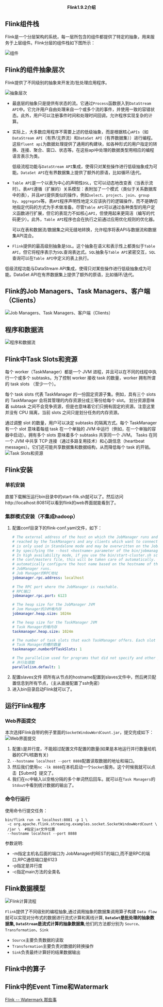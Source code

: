 <div style="text-align: center;"><b>Flink1.9.2介绍</b></div>

## Flink组件栈
Flink是一个分层架构的系统，每一层所包含的组件都提供了特定的抽象，用来服务于上层组件。Flink分层的组件栈如下图所示：

![组件](./img/flink-component-stack.png)

## Flink的组件抽象层次

Flink提供了不同级别的抽象来开发流/批处理应用程序。

![抽象层次](./img/levels_of_abstraction.svg)
* 最底层的抽象只是提供有状态的流。它通过`Process`函数嵌入到`DataStream API`中。它允许用户自由处理来自一个或多个流的事件，并使用一致的容错状态。此外，用户可以注册事件时间和处理时间回调，允许程序实现复杂的计算。
* 实际上，大多数应用程序不需要上述的低级抽象，而是根据核心`APIs`（如`DataStream API`（有界/无界流）和`DataSet API`（有界数据集））进行编程。这些`fluent api`为数据处理提供了通用的构建块，如各种形式的用户指定的转换、连接、聚合、窗口、状态等。在这些api中处理的数据类型用相应的编程语言表示为类。
  
  低级流程功能与`DataStream API`集成，使得只对某些操作进行低级抽象成为可能。`DataSet API`在有界数据集上提供了额外的原语，比如循环/迭代。
  
* `Table API`是一个以表为中心的声明性`DSL`，它可以动态地改变表（当表示流时）。表`API`遵循（扩展的）关系模型：表附加了一个模式（类似于关系数据库中的表），并且`API`提供类似的操作，例如`select`、`project`、`join`、`group by`、`aggregate`等。表`API`程序声明性地定义应该执行的逻辑操作，而不是确切地指定代码的方式为手术做准备。尽管`Table API`可以通过各种类型的用户定义函数进行扩展，但它的表现力不如核心`API`，但使用起来更简洁（编写的代码更少）。此外，`Table API`程序也会在执行之前通过应用优化规则的优化器。
   
   可以在表和数据流/数据集之间无缝地转换，允许程序将表API与数据流和数据集API混合。
* `Flink`提供的最高级别抽象是`SQL`。这个抽象在语义和表示性上都类似于`Table API`，但它将程序表示为`SQL`查询表达式。`SQL`抽象与`Table API`紧密交互，`SQL`查询可以在`Table API`中定义的表上执行。



低级流程功能与DataStream API集成，使得只对某些操作进行低级抽象成为可能。DataSet API在有界数据集上提供了额外的原语，比如循环/迭代。

## Flink的Job Managers、Task Managers、客户端（Clients）
![Job Managers、Task Managers、客户端（Clients）](./img/processes.svg)
## 程序和数据流
![程序和数据流](./img/program_dataflow.svg)
## Flink中Task Slots和资源
每个 worker（TaskManager）都是一个 JVM 进程，并且可以在不同的线程中执行一个或多个 subtasks。为了控制 worker 接收 task 的数量，worker 拥有所谓的 task slots （至少一个）。

每个 task slots 代表 TaskManager 的一份固定资源子集。例如，具有三个 slots 的 TaskManager 会将其管理的内存资源分成三等份给每个 slot。 划分资源意味着 subtask 之间不会竞争资源，但是也意味着它们只拥有固定的资源。注意这里并没有 CPU 隔离，当前 slots 之间只是划分任务的内存资源。

通过调整 slot 的数量，用户可以决定 subtasks 的隔离方式。每个 TaskManager 有一个 slot 意味着每组 task 在一个单独的 JVM 中运行（例如，在一个单独的容器中启动）。拥有多个 slots 意味着多个 subtasks 共享同一个 JVM。 Tasks 在同一个 JVM 中共享 TCP 连接（通过多路复用技术）和心跳信息（heartbeat messages）。它们还可能共享数据集和数据结构，从而降低每个 task 的开销。
![Task Slots和资源](./img/tasks_slots.svg)
## Flink安装
### 单机安装
直接下载解压运行bin目录中的start-filk.sh就可以了。然后访问http://localhost:8081可以看到flink的web界面就能看到了。
### 集群模式安装（不集成hadoop）
1. 配置conf目录下的flink-conf.yaml文件，如下：
    ```yaml
    # The external address of the host on which the JobManager runs and can be
    # reached by the TaskManagers and any clients which want to connect. This setting
    # is only used in Standalone mode and may be overwritten on the JobManager side
    # by specifying the --host <hostname> parameter of the bin/jobmanager.sh executable.
    # In high availability mode, if you use the bin/start-cluster.sh script and setup
    # the conf/masters file, this will be taken care of automatically. Yarn/Mesos
    # automatically configure the host name based on the hostname of the node where the
    # JobManager runs.
    # Job Manager的RPC地址
    jobmanager.rpc.address: localhost
     
    # The RPC port where the JobManager is reachable.
    # RPC端口
    jobmanager.rpc.port: 6123
    
    # The heap size for the JobManager JVM 
    # Jom Manager的JVM堆内存
    jobmanager.heap.size: 1024m
    
    # The heap size for the TaskManager JVM
    # Task Manager的堆内存
    taskmanager.heap.size: 1024m
    
    # The number of task slots that each TaskManager offers. Each slot runs one parallel pipeline.
    # Task Manager的槽的数量
    taskmanager.numberOfTaskSlots: 1
    
    # The parallelism used for programs that did not specify and other parallelism.
    # 并行处理数
    parallelism.default: 1
    ```
2. 配置slaves文件
把所有从节点的hostname配置到slaves文件中，然后拷贝配置信息到所有节点，（主从直接配置了ssh免密）
3. 进入bin目录启动Flink就可以了。

## 运行Flink程序
### Web界面提交
本次选择Flink自带的例子里面的`SocketWindowWordCount.jar`，提交完成如下：
![Web界面提交](./img/1.png)
1. 配置`1`是并行度，不能超过配置文件配置的数量(如果是本地运行并行数量给机器的CPU核数有关)
2. `--hostname localhost --port 8888`配置读取数据的地址和端口。
3. 然后我们使用`nc -lk 8888`在本机启动一个`Socket`服务。这个时候我就可以点击【Submit】提交了。
4. 我们在`nc`中输入以空格分隔的多个单词然后回车。就可以在`Task Managers`的`Stdout`中看到统计数据的输出了。
### 命令行运行

使用命令行提交任务：
```shell script
bin/flink run -m localhost:8081 -p 1 \
 -c org.apache.flink.streaming.examples.socket.SocketWindowWordCount \
 /jar \  #指定jar文件位置
 --hostname localhost --port 8888
```

参数说明:
 * -m指定主机名后面的端口为 JobManager的REST的端口,而不是RPC的端口,RPC通信端口是6123
 * -p指定是并行度
 * -c指定main方法的全类名
 
## Flink数据模型
![Flink计算流程](./img/2.png)

`Flink`提供了不同级别的编程抽象,通过调用抽象的数据集调用算子构建 `Data flow`就可以实现对分布式的数据进行流式计算和离线计算, 
**`DataSet`是批处理的抽象数据集, `DataStream`是流式计算的抽象数据集**,他们的方法都分别为 `Source`、 `Transformation`、`Sink`
* `Source`主要负责数据的读取
* `Transformation`主要负责对数据的转换操作
* `Sink`负责最终计算好的结果数据输出

## Flink中的算子

## Flink中的Event Time和Watermark
[Flink -- Watermark 那些事](https://www.jianshu.com/p/94c3865666fa)